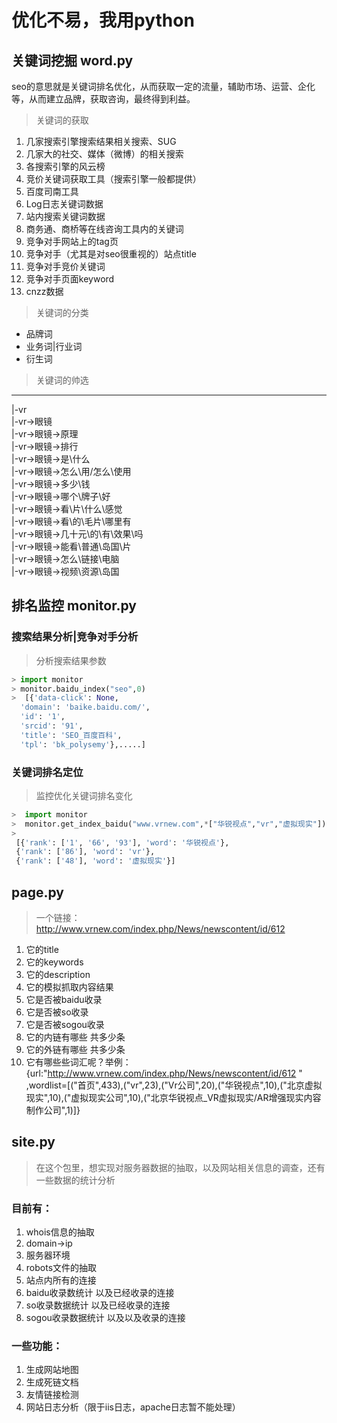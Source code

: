 # 优化不易，我用python


## 关键词挖掘 word.py
seo的意思就是关键词排名优化，从而获取一定的流量，辅助市场、运营、企化等，从而建立品牌，获取咨询，最终得到利益。
> 关键词的获取
1. 几家搜索引擎搜索结果相关搜索、SUG
2. 几家大的社交、媒体（微博）的相关搜索
3. 各搜索引擎的风云榜
4. 竞价关键词获取工具（搜索引擎一般都提供）
5. 百度司南工具
6. Log日志关键词数据
7. 站内搜索关键词数据
8. 商务通、商桥等在线咨询工具内的关键词
9. 竞争对手网站上的tag页
10. 竞争对手（尤其是对seo很重视的）站点title
11. 竞争对手竞价关键词
12. 竞争对手页面keyword
13. cnzz数据

> 关键词的分类
+ 品牌词
+ 业务词|行业词
+ 衍生词

> 关键词的帅选

***
|-vr   
|-vr->眼镜 	  
|-vr->眼镜->原理   
|-vr->眼镜->排行     
|-vr->眼镜->是\什么		    
|-vr->眼镜->怎么\用/怎么\使用                                   	      
|-vr->眼镜->多少\钱		   
|-vr->眼镜->哪个\牌子\好    
|-vr->眼镜->看\片\什么\感觉    
|-vr->眼镜->看\的\毛片\哪里有             
|-vr->眼镜->几十元\的\有\效果\吗                      
|-vr->眼镜->能看\普通\岛国\片                  
|-vr->眼镜->怎么\链接\电脑                                        
|-vr->眼镜->视频\资源\岛国   

## 排名监控 monitor.py

### 搜索结果分析|竞争对手分析
> 分析搜索结果参数
``` python
> import monitor
> monitor.baidu_index("seo",0)
>  [{'data-click': None,
  'domain': 'baike.baidu.com/',
  'id': '1',
  'srcid': '91',
  'title': 'SEO_百度百科',
  'tpl': 'bk_polysemy'},.....]
```
### 关键词排名定位 
> 监控优化关键词排名变化
``` python
>  import monitor
>  monitor.get_index_baidu("www.vrnew.com",*["华锐视点","vr","虚拟现实"])
> 
 [{'rank': ['1', '66', '93'], 'word': '华锐视点'},
 {'rank': ['86'], 'word': 'vr'},
 {'rank': ['48'], 'word': '虚拟现实'}]
```
## page.py
> 一个链接：http://www.vrnew.com/index.php/News/newscontent/id/612
1. 它的title
2. 它的keywords
3. 它的description
4. 它的模拟抓取内容结果
5. 它是否被baidu收录
6. 它是否被so收录
7. 它是否被sogou收录
8. 它的内链有哪些 共多少条
9. 它的外链有哪些 共多少条
10. 它有哪些些词汇呢？举例：{url:"http://www.vrnew.com/index.php/News/newscontent/id/612 " ,wordlist=[("首页",433),("vr",23),("Vr公司",20),("华锐视点",10),("北京虚拟现实",10),("虚拟现实公司",10),("北京华锐视点_VR虚拟现实/AR增强现实内容制作公司",1)]}

## site.py
>在这个包里，想实现对服务器数据的抽取，以及网站相关信息的调查，还有一些数据的统计分析                       
### 目前有：                                   
1. whois信息的抽取                         
2. domain->ip    
3. 服务器环境
4. robots文件的抽取
5. 站点内所有的连接
6. baidu收录数统计 以及已经收录的连接
7. so收录数据统计 以及已经收录的连接
8. sogou收录数据统计 以及以及收录的连接
### 一些功能：    
1. 生成网站地图
2. 生成死链文档
3. 友情链接检测
4. 网站日志分析（限于iis日志，apache日志暂不能处理）

